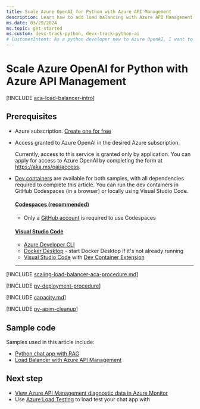 ```yaml
---
title: Scale Azure OpenAI for Python with Azure API Management
description: Learn how to add load balancing with Azure API Management to your application to extend the chat app beyond the Azure OpenAI token and model quota limits. 
ms.date: 03/29/2024
ms.topic: get-started
ms.custom: devx-track-python, devx-track-python-ai
# CustomerIntent: As a python developer new to Azure OpenAI, I want to scale my OpenAI capacity to avoid rate limit errors.
---
```


# Scale Azure OpenAI for Python with Azure API Management

[!INCLUDE [aca-load-balancer-intro](../intro/includes/scaling-load-balancer-introduction-azure-api-management.md)]

## Prerequisites

* Azure subscription.  [Create one for free](https://azure.microsoft.com/free/ai-services?azure-portal=true) 
* Access granted to Azure OpenAI in the desired Azure subscription.

    Currently, access to this service is granted only by application. You can apply for access to Azure OpenAI by completing the form at https://aka.ms/oai/access.

* [Dev containers](https://containers.dev/) are available for both samples, with all dependencies required to complete this article. You can run the dev containers in GitHub Codespaces (in a browser) or locally using Visual Studio Code.

    #### [Codespaces (recommended)](#tab/github-codespaces)
    
    * Only a [GitHub account](https://www.github.com/login) is required to use Codespaces
    
    #### [Visual Studio Code](#tab/visual-studio-code)
    * [Azure Developer CLI](../azure-developer-cli/install-azd.md?tabs=winget-windows%2Cbrew-mac%2Cscript-linux&pivots=os-windows)
    * [Docker Desktop](https://www.docker.com/products/docker-desktop/) - start Docker Desktop if it's not already running
    * [Visual Studio Code](https://code.visualstudio.com/) with [Dev Container Extension](https://marketplace.visualstudio.com/items?itemName=ms-vscode-remote.remote-containers)
    
    ---

[!INCLUDE [scaling-load-balancer-aca-procedure.md](../intro/includes/scaling-load-balancer-procedure-azure-api-management.md)]

[!INCLUDE [py-deployment-procedure](../intro/includes/redeploy-procedure-chat-azure-api-management.md)]

[!INCLUDE [capacity.md](../intro/includes/scaling-load-balancer-capacity.md)]

[!INCLUDE [py-apim-cleanup](../intro/includes/scaling-load-balancer-cleanup-azure-api-management.md)]

## Sample code

Samples used in this article include: 

* [Python chat app with RAG](https://github.com/Azure-Samples/azure-search-openai-demo)
* [Load Balancer with Azure API Management](https://github.com/Azure-Samples/openai-apim-lb)

## Next step

* [View Azure API Management diagnostic data in Azure Monitor](/azure/api-management/api-management-howto-use-azure-monitor#view-diagnostic-data-in-azure-monitor)
* Use [Azure Load Testing](/azure/load-testing/) to load test your chat app with 
